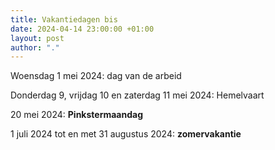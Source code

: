 ```yaml
---
title: Vakantiedagen bis
date: 2024-04-14 23:00:00 +01:00
layout: post
author: "."
---
```


<p>Woensdag 1 mei 2024: dag van de arbeid</p>
<p>Donderdag 9, vrijdag 10 en zaterdag 11 mei 2024: Hemelvaart</p>
<p>20 mei 2024: <strong>Pinkstermaandag</strong></p>
<p>1 juli 2024 tot en met 31 augustus 2024: <strong>zomervakantie</strong></p>
